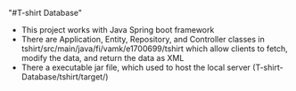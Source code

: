 "#T-shirt Database" 
  - This project works with Java Spring boot framework
  - There are Application, Entity, Repository, and Controller classes in tshirt/src/main/java/fi/vamk/e1700699/tshirt
    which allow clients to fetch, modify the data, and return the data as XML
  - There a executable jar file, which used to host the local server (T-shirt-Database/tshirt/target/)
